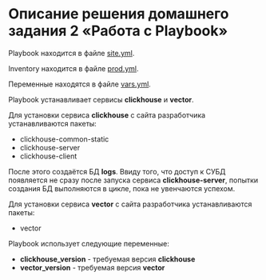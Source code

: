 
# Описание решения домашнего задания 2 «Работа с Playbook»

Playbook находится в файле [site.yml](playbook/site.yml).

Inventory находится в файле [prod.yml](playbook/inventory/prod.yml).

Переменные находятся в файле [vars.yml](playbook/group_vars/clickhouse/vars.yml).

Playbook устанавливает сервисы **clickhouse** и **vector**.

Для установки сервиса **clickhouse** с сайта разработчика устанавливаются пакеты:
- clickhouse-common-static
- clickhouse-server
- clickhouse-client

После этого создаётся БД **logs**.
Ввиду того, что доступ к СУБД появляется не сразу после запуска сервиса **clickhouse-server**,
попытки создания БД выполняются в цикле, пока не увенчаются успехом.

Для установки сервиса **vector** с сайта разработчика устанавливаются пакеты:
- vector

Playbook использует следующие переменные:

- **clickhouse_version** - требуемая версия **clickhouse**
- **vector_version** - требуемая версия **vector**


